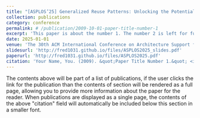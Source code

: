 ```yaml
---
title: "[ASPLOS’25] Generalized Reuse Patterns: Unlocking the Potential of Reuse for DNN Accelerations on Microcontrollers"  
collection: publications
category: conference
permalink: # /publication/2009-10-01-paper-title-number-1
excerpt: 'This paper is about the number 1. The number 2 is left for future work.'
date: 2025-01-01
venue: 'The 30th ACM International Conference on Architecture Support for Programming Languages and Operating Systems (ASPLOS), 2025.'
slidesurl: 'http://fred1031.github.io/files/ASPLOS2025_slides.pdf'
paperurl: 'http://fred1031.github.io/files/ASPLOS2025.pdf'
citation: 'Your Name, You. (2009). &quot;Paper Title Number 1.&quot; <i>Journal 1</i>. 1(1).'
---
```


The contents above will be part of a list of publications, if the user clicks the link for the publication than the contents of section will be rendered as a full page, allowing you to provide more information about the paper for the reader. When publications are displayed as a single page, the contents of the above "citation" field will automatically be included below this section in a smaller font.

